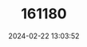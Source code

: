 ---
title: "161180"
category: "Cerautola crowleyi"
draft: false
date: 2024-02-22 13:03:52
languages:
  English: ["Crowley’s Epitola"]
---